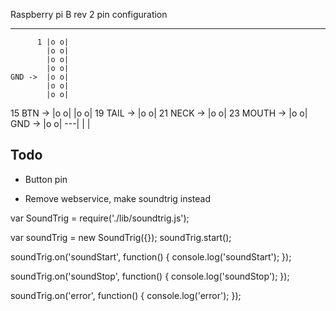 Raspberry pi B rev 2
pin configuration
____________ ___
          1 |o o|
            |o o|
            |o o|
            |o o|
    GND ->  |o o|
            |o o|
            |o o|
 15 BTN ->  |o o|
            |o o|
 19 TAIL -> |o o|
 21 NECK -> |o o|
23 MOUTH -> |o o|
     GND -> |o o|
             ---|
                |
                |

## Todo

* Button pin

* Remove webservice, make soundtrig instead

var SoundTrig = require('./lib/soundtrig.js');

var soundTrig = new SoundTrig({});
soundTrig.start();

soundTrig.on('soundStart', function() {
  console.log('soundStart');
});

soundTrig.on('soundStop', function() {
  console.log('soundStop');
});

soundTrig.on('error', function() {
  console.log('error');
});
